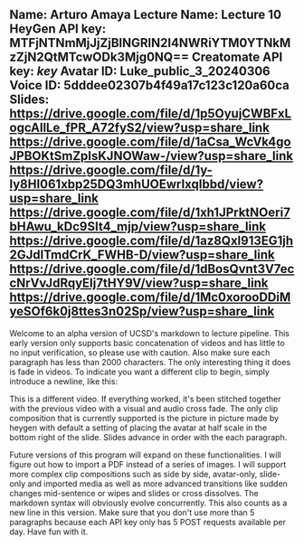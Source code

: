 Name: Arturo Amaya
Lecture Name: Lecture 10
HeyGen API key: MTFjNTNmMjJjZjBlNGRlN2I4NWRiYTM0YTNkMzZjN2QtMTcwODk3Mjg0NQ==
Creatomate API key: *key*
Avatar ID: Luke_public_3_20240306
Voice ID: 5dddee02307b4f49a17c123c120a60ca
Slides:
    https://drive.google.com/file/d/1p5OyujCWBFxLogcAllLe_fPR_A72fyS2/view?usp=share_link
    https://drive.google.com/file/d/1aCsa_WcVk4goJPBOKtSmZpIsKJNOWaw-/view?usp=share_link
    https://drive.google.com/file/d/1y-ly8HI061xbp25DQ3mhUOEwrIxqIbbd/view?usp=share_link
    https://drive.google.com/file/d/1xh1JPrktNOeri7bHAwu_kDc9SIt4_mjp/view?usp=share_link
    https://drive.google.com/file/d/1az8Qxl913EG1jh2GJdlTmdCrK_FWHB-D/view?usp=share_link
    https://drive.google.com/file/d/1dBosQvnt3V7eccNrVvJdRqyEIj7tHY9V/view?usp=share_link
    https://drive.google.com/file/d/1Mc0xorooDDiMyeSOf6k0j8ttes3n02Sp/view?usp=share_link 
--

Welcome to an alpha version of UCSD's markdown to lecture pipeline. This early version only supports basic concatenation of videos and has little to no input verification, so please use with caution. Also make sure each paragraph has less than 2000 characters. The only interesting thing it does is fade in videos. To indicate you want a different clip to begin, simply introduce a newline, like this:

This is a different video. If everything worked, it's been stitched together with the previous video with a visual and audio cross fade. The only clip composition that is currently supported is the picture in picture made by heygen with default a setting of placing the avatar at half scale in the bottom right of the slide. Slides advance in order with the each paragraph.

Future versions of this program will expand on these functionalities. I will figure out how to import a PDF instead of a series of images. I will support more complex clip compositions such as side by side, avatar-only, slide-only and imported media as well as more advanced transitions like sudden changes mid-sentence or wipes and slides or cross dissolves. The markdown syntax will obviously evolve concurrently.
This also counts as a new line in this version. Make sure that you don't use more than 5 paragraphs because each API key only has 5 POST requests available per day. Have fun with it.